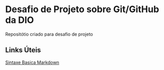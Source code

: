 # Desafio de Projeto sobre Git/GitHub da DIO
Repositótio criado para desafio de projeto


## Links Úteis

[Sintaxe Basica Markdown](https://www.markdownguide.org/basic-syntax/)
